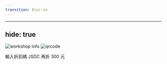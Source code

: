 ```yaml
---
transition: blur-in
---
```


<End />

<!--
那到這邊就結束了，希望這次的分享是對大家有幫助的，可以更了解 React 的運作機制和一些記憶化的陷阱

那因為時間上的關係，其實還有很多內容沒有講到，像是 context 也有 re-render 的陷阱，或是 state 和 effect 的意義與機制，還有剛剛提到 React.memo 的比較函數等等

所以如果你對這次的內容有興趣，我在
-->

---
hide: true
---

<div class="h-full flex items-center justify-center border-4 border-[var(--primary-highlight)] rounded-xl p-4">
<div class="relative w-4/5 mx-auto">
<img src="/jsdc/workshop-info.png" alt="workshop info" class="rounded-lg shadow-lg" />
<img src="/jsdc/workshop-qrcode.png" alt="qrcode" class="size-[148px] absolute bottom-14 right-6 rounded-lg" />
<p class="absolute left-10.5 bottom-8 text-sm font-sans text-shadow-lg font-black">輸入折扣碼 <span class="text-[var(--secondary)] text-lg">JSDC</span> 再折 <span class="text-xl">300</span> 元</p>

</div>
</div>

<!--
7/5 也就是下禮拜六，有舉辦一場線上的工作坊，會更仔細的講關於 React 的運作機制、優化方式以及一些底層實現，有興趣的話可以掃 QR code 來看更仔細的內容，也可以輸入 THISWEB-JSDC 來折扣 300 元

那今天的內容就到這邊了，感謝大家來參與 JSDC 啊，非常有趣的活動～！
-->
